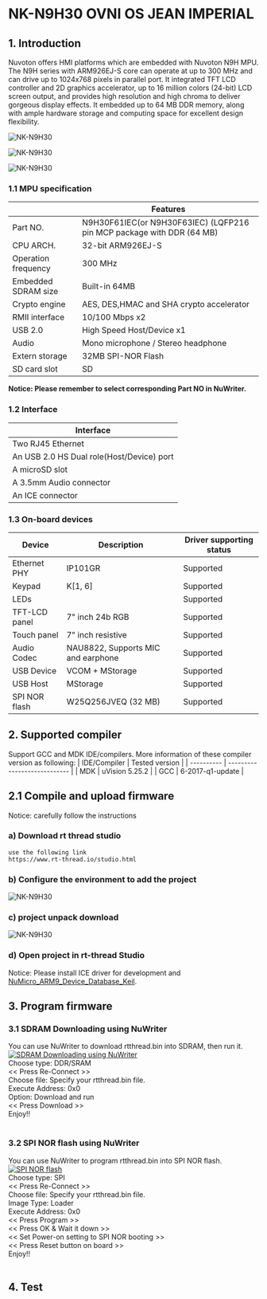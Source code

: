 # NK-N9H30 OVNI OS JEAN IMPERIAL

## 1. Introduction
Nuvoton offers HMI platforms which are embedded with Nuvoton N9H MPU.  The N9H series with ARM926EJ-S core can operate at up to 300 MHz and can drive up to 1024x768 pixels in parallel port. It integrated TFT LCD controller and 2D graphics accelerator, up to 16 million colors (24-bit) LCD screen output, and provides high resolution and high chroma to deliver gorgeous display effects. It embedded up to 64 MB DDR memory, along with ample hardware storage and computing space for excellent design flexibility.

![NK-N9H30](https://github.com/jeancode/Ovni_NuvotonN9h30/blob/main/nuvotonImage3.jpg "NK-N9H30")

![NK-N9H30](https://github.com/jeancode/Ovni_NuvotonN9h30/blob/main/nuvotonImage4.jpg "NK-N9H30")

![NK-N9H30](https://github.com/jeancode/Ovni_NuvotonN9h30/blob/main/nuvotonImage2.jpg "NK-N9H30")



### 1.1 MPU specification
|  | Features |
| -- | -- |
| Part NO. | N9H30F61IEC(or N9H30F63IEC) (LQFP216 pin MCP package with DDR (64 MB) |
| CPU ARCH. | 32-bit ARM926EJ-S |
| Operation frequency | 300 MHz |
| Embedded SDRAM size | Built-in 64MB |
| Crypto engine |  AES, DES,HMAC and SHA crypto accelerator |
| RMII interface |  10/100 Mbps x2 |
| USB 2.0 |  High Speed Host/Device x1 |
| Audio |  Mono microphone / Stereo headphone |
| Extern storage |  32MB SPI-NOR Flash |
| SD card slot |  SD |

**Notice: Please remember to select corresponding Part NO in NuWriter.**

### 1.2 Interface
| Interface |
| -- |
| Two RJ45 Ethernet |
| An USB 2.0 HS Dual role(Host/Device) port |
| A microSD slot |
| A 3.5mm Audio connector |
| An ICE connector |

### 1.3 On-board devices
| Device | Description | Driver supporting status |
| -- | -- | -- |
|Ethernet PHY | IP101GR | Supported |
|Keypad | K[1, 6] | Supported |
|LEDs |  | Supported |
|TFT-LCD panel | 7" inch 24b RGB  | Supported |
|Touch panel | 7" inch resistive | Supported |
|Audio Codec | NAU8822, Supports MIC and earphone | Supported |
|USB Device | VCOM + MStorage | Supported |
|USB Host | MStorage | Supported |
|SPI NOR flash | W25Q256JVEQ (32 MB) | Supported |

## 2. Supported compiler
Support GCC and MDK IDE/compilers. More information of these compiler version as following:
| IDE/Compiler  | Tested version            |
| ---------- | ---------------------------- |
| MDK        | uVision 5.25.2               |
| GCC        | 6-2017-q1-update             |

## 2.1 Compile and upload firmware

Notice: carefully follow the instructions

### a) Download rt thread studio
    
    use the following link
    https://www.rt-thread.io/studio.html

### b) Configure the environment to add the project

  ![NK-N9H30](https://github.com/jeancode/Ovni_NuvotonN9h30/blob/main/Nuvotonconfig.gif "NK-N9H30")
 
### c) project unpack download

  ![NK-N9H30](https://github.com/jeancode/Ovni_NuvotonN9h30/blob/main/decompressImage.gif "NK-N9H30")
 
### d) Open project in rt-thread Studio





Notice: Please install ICE driver for development and [NuMicro_ARM9_Device_Database_Keil](https://www.nuvoton.com/resource-download.jsp?tp_GUID=SW1820201207155701).

## 3. Program firmware
### 3.1 SDRAM Downloading using NuWriter
You can use NuWriter to download rtthread.bin into SDRAM, then run it.
[![SDRAM Downloading using NuWriter](https://i.imgur.com/UqFvQOb.gif "SDRAM Downloading using NuWriter")](https://i.imgur.com/UqFvQOb.gif "SDRAM Downloading using NuWriter")
<br>
Choose type: DDR/SRAM<br>
<< Press Re-Connect >><br>
Choose file: Specify your rtthread.bin file.<br>
Execute Address: 0x0<br>
Option: Download and run<br>
<< Press Download >><br>
Enjoy!! <br>
<br>

### 3.2 SPI NOR flash using NuWriter
You can use NuWriter to program rtthread.bin into SPI NOR flash.
[![SPI NOR flash](https://i.imgur.com/6Fw3tc7.gif "SPI NOR flash")](https://i.imgur.com/6Fw3tc7.gif "SPI NOR flash using NuWriter")
<br>
Choose type: SPI<br>
<< Press Re-Connect >><br>
Choose file: Specify your rtthread.bin file.<br>
Image Type: Loader<br>
Execute Address: 0x0<br>
<< Press Program >><br>
<< Press OK & Wait it down >><br>
<< Set Power-on setting to SPI NOR booting >><br>
<< Press Reset button on board >><br>
Enjoy!! <br>
<br>

## 4. Test


